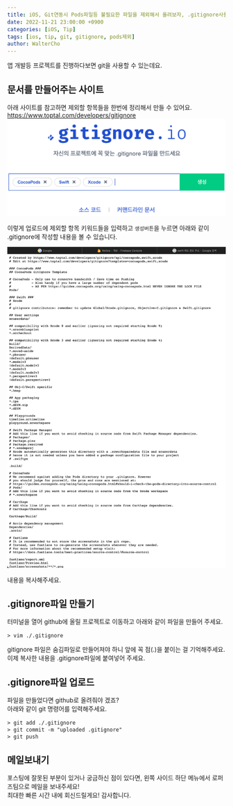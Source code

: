 ```yaml
---
title: iOS, Git연동시 Pods파일등 불필요한 파일을 제외해서 올려보자, .gitignore사용법
date: 2022-11-21 23:00:00 +0900
categories: [iOS, Tip]
tags: [ios, tip, git, gitignore, pods제외]
author: WalterCho
---
```


앱 개발등 프로젝트를 진행하다보면 git을 사용할 수 있는데요.

## 문서를 만들어주는 사이트
아래 사이트를 참고하면 제외할 항목들을 한번에 정리해서 만들 수 있어요.<br>
<https://www.toptal.com/developers/gitignore>
![gitignore site](/post_img/20221121/gitignore_site.png)

이렇게 업로드에 제외할 항목 키워드들을 입력하고 `생성버튼`을 누르면 아래와 같이 .gitignore에 작성할 내용을 볼 수 있습니다.

![gitingore_contents](/post_img/20221121/gitingore_contents.png)

내용을 복사해주세요.

## .gitignore파일 만들기
터미널을 열어 github에 올릴 프로젝트로 이동하고 아래와 같이 파일을 만들어 주세요.
```terminal
> vim ./.gitignore
```

gitignore 파일은 숨김파일로 만들어져야 하니 앞에 꼭 점(.)을 붙이는 걸 기억해주세요.<br>
이제 복사한 내용을 .gitignore파일에 붙여넣어 주세요.

## .gitignore파일 업로드
파일을 만들었다면 github로 올려줘야 겠죠?<br>
아래와 같이 git 명령어를 입력해주세요.

```terminal
> git add ./.gitignore
> git commit -m "uploaded .gitignore"
> git push
```

## 메일보내기
포스팅에 잘못된 부분이 있거나 궁금하신 점이 있다면, 왼쪽 사이드 하단 메뉴에서 로퍼즈팀으로 메일을 보내주세요!<br>
최대한 빠른 시간 내에 회신드릴게요! 감사합니다.
